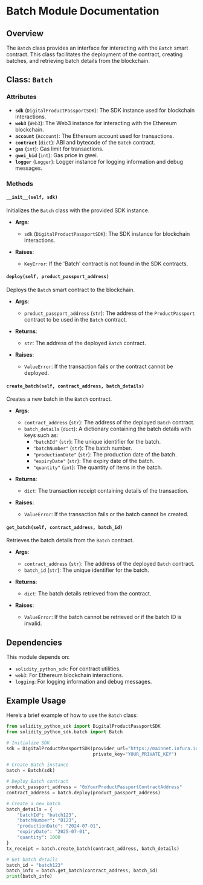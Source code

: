 # Batch Module Documentation

## Overview

The `Batch` class provides an interface for interacting with the `Batch` smart contract. This class facilitates the deployment of the contract, creating batches, and retrieving batch details from the blockchain.

## Class: `Batch`

### Attributes

- **`sdk`** (`DigitalProductPassportSDK`): The SDK instance used for blockchain interactions.
- **`web3`** (`Web3`): The Web3 instance for interacting with the Ethereum blockchain.
- **`account`** (`Account`): The Ethereum account used for transactions.
- **`contract`** (`dict`): ABI and bytecode of the `Batch` contract.
- **`gas`** (`int`): Gas limit for transactions.
- **`gwei_bid`** (`int`): Gas price in gwei.
- **`logger`** (`Logger`): Logger instance for logging information and debug messages.

### Methods

#### `__init__(self, sdk)`

Initializes the `Batch` class with the provided SDK instance.

- **Args**:
  - `sdk` (`DigitalProductPassportSDK`): The SDK instance for blockchain interactions.

- **Raises**:
  - `KeyError`: If the 'Batch' contract is not found in the SDK contracts.

#### `deploy(self, product_passport_address)`

Deploys the `Batch` smart contract to the blockchain.

- **Args**:
  - `product_passport_address` (`str`): The address of the `ProductPassport` contract to be used in the `Batch` contract.

- **Returns**:
  - `str`: The address of the deployed `Batch` contract.

- **Raises**:
  - `ValueError`: If the transaction fails or the contract cannot be deployed.

#### `create_batch(self, contract_address, batch_details)`

Creates a new batch in the `Batch` contract.

- **Args**:
  - `contract_address` (`str`): The address of the deployed `Batch` contract.
  - `batch_details` (`dict`): A dictionary containing the batch details with keys such as:
    - `"batchId"` (`str`): The unique identifier for the batch.
    - `"batchNumber"` (`str`): The batch number.
    - `"productionDate"` (`str`): The production date of the batch.
    - `"expiryDate"` (`str`): The expiry date of the batch.
    - `"quantity"` (`int`): The quantity of items in the batch.

- **Returns**:
  - `dict`: The transaction receipt containing details of the transaction.

- **Raises**:
  - `ValueError`: If the transaction fails or the batch cannot be created.

#### `get_batch(self, contract_address, batch_id)`

Retrieves the batch details from the `Batch` contract.

- **Args**:
  - `contract_address` (`str`): The address of the deployed `Batch` contract.
  - `batch_id` (`str`): The unique identifier for the batch.

- **Returns**:
  - `dict`: The batch details retrieved from the contract.

- **Raises**:
  - `ValueError`: If the batch cannot be retrieved or if the batch ID is invalid.

## Dependencies

This module depends on:

- `solidity_python_sdk`: For contract utilities.
- `web3`: For Ethereum blockchain interactions.
- `logging`: For logging information and debug messages.

## Example Usage

Here’s a brief example of how to use the `Batch` class:

```python
from solidity_python_sdk import DigitalProductPassportSDK
from solidity_python_sdk.batch import Batch

# Initialize SDK
sdk = DigitalProductPassportSDK(provider_url="https://mainnet.infura.io/v3/YOUR_INFURA_PROJECT_ID",
                                private_key="YOUR_PRIVATE_KEY")

# Create Batch instance
batch = Batch(sdk)

# Deploy Batch contract
product_passport_address = "0xYourProductPassportContractAddress"
contract_address = batch.deploy(product_passport_address)

# Create a new batch
batch_details = {
    "batchId": "batch123",
    "batchNumber": "B123",
    "productionDate": "2024-07-01",
    "expiryDate": "2025-07-01",
    "quantity": 1000
}
tx_receipt = batch.create_batch(contract_address, batch_details)

# Get batch details
batch_id = "batch123"
batch_info = batch.get_batch(contract_address, batch_id)
print(batch_info)
```

